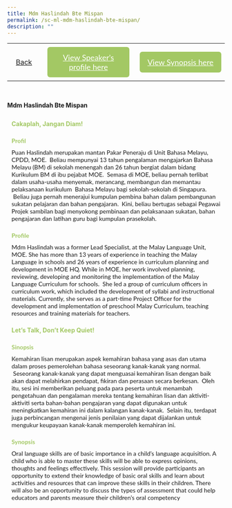 ```yaml
---
title: Mdm Haslindah Bte Mispan
permalink: /sc-ml-mdm-haslindah-bte-mispan/
description: ""
---
```

<style>
  .video-container {
  position: relative;
  width: 100%;
  overflow: hidden;
  padding-top: 56.25%; 
}
.responsive-iframe {
  position: absolute;
  top: 0;
  left: 0;
  bottom: 0;
  right: 0;
  width: 100%;
  height: 100%;
  border: none;
}
.btntop {
    position: fixed;
    float: right;
    bottom: 20px;
    right: 80px;
    z-index: 99;
    boder: none;
    background-color: #3bb9ff;
    cursor: pointer;
    padding: 15px;
    boder-radius: 4px;
    color: #fff;
    font-weight: 600;
}
    .btn1,.btn2{
      font-size: 18px;
    font-family: Lato,sans-serif;
    background-color: #a3c864;
    padding: 13px 13px;
    border-radius: 6px;
    text-align: center;
    display: block;
    margin-left: 8px;
  }
  @media only screen and (max-width: 600px){ 
  .btn1,.btn2{
   margin-left: -6px;
    padding: 1px 8px;
  }
  }
   .btn1:hover {
background-color: lightgrey;!important;
}
 .btn2:hover {
background-color: lightgrey;!important;
}
.content a {
margin-bottom:0rem;
text-decoration:none;
}
  img {
height:auto;
max-width:100%;
}
</style>


<table>
  <tbody><tr>   
        <td style="border: none;
  text-align: left;padding: 20px;">
<a href="/malay-session">Back</a>
</td>
    <td style="border: none;
  text-align: left;padding: 8px;width: 43%;"> <a href="#C1" class="btn1" style="color:#fff;">View Speaker's profile here</a> </td>
    <td style="border: none;
  text-align: left;padding: 8px;width: 43%;">
      <a href="#C2" class="btn2" style="color:#fff;">  View Synopsis here</a>
    </td>
    </tr>
</tbody></table><br>

 <p> <strong>Mdm Haslindah Bte Mispan</strong><br></p>
  <h4 style="padding-top:12px;margin:10px;color:#a3c864;">Cakaplah, Jangan Diam!</h4>
	
<h4 id="C1" style="padding-top:12px;margin:10px;color:#a3c864;font-family:Lato,sans-serif;">Profil</h4>
	<p style="margin:10px;font-family: Lato,sans-serif;">
Puan Haslindah merupakan mantan Pakar Peneraju di Unit Bahasa Melayu, CPDD, MOE. &nbsp;Beliau mempunyai 13 tahun pengalaman mengajarkan Bahasa Melayu (BM) di sekolah menengah dan 26 tahun bergiat dalam bidang Kurikulum BM di ibu pejabat MOE. &nbsp;Semasa di MOE, beliau pernah terlibat dalam usaha-usaha menyemak, merancang, membangun dan memantau pelaksanaan kurikulum &nbsp;Bahasa Melayu bagi sekolah-sekolah di Singapura. &nbsp;Beliau juga pernah menerajui kumpulan pembina bahan dalam pembangunan sukatan pelajaran dan bahan pengajaran. &nbsp;Kini, beliau bertugas sebagai Pegawai Projek sambilan bagi menyokong pembinaan dan pelaksanaan sukatan, bahan pengajaran dan latihan guru bagi kumpulan prasekolah.</p>
	
 <h4 id="C1" style="padding-top:12px;margin:10px;color:#a3c864;font-family:Lato,sans-serif;">Profile</h4>

<p style="margin:10px;font-family: Lato,sans-serif;">
Mdm Haslindah was a former Lead Specialist, at the Malay Language Unit, MOE. She has more than 13 years of experience in teaching the Malay Language in schools and 26 years of experience in curriculum planning and development in MOE HQ. While in MOE, her work involved planning, reviewing, developing and monitoring the implementation of the Malay Language Curriculum for schools. &nbsp;She led a group of curriculum officers in curriculum work, which included the development of syllabi and instructional materials. Currently, she serves as a part-time Project Officer for the development and implementation of preschool Malay Curriculum, teaching resources and training materials for teachers.
</p>

<h4 style="padding-top:12px;margin:10px;color:#a3c864;">Let’s Talk, Don’t Keep Quiet!</h4>

<h4 id="C2" style="padding-top:12px;margin:10px;color:#a3c864;font-family:Lato,sans-serif;">Sinopsis</h4> 
<p style="margin:10px;font-family: Lato,sans-serif;">
Kemahiran lisan merupakan aspek kemahiran bahasa yang asas dan utama dalam proses pemerolehan bahasa seseorang kanak-kanak yang normal. &nbsp;Seseorang kanak-kanak yang dapat menguasai kemahiran lisan dengan baik akan dapat melahirkan pendapat, fikiran dan perasaan secara berkesan. &nbsp;Oleh itu, sesi ini memberikan peluang pada para peserta untuk menambah pengetahuan dan pengalaman mereka tentang kemahiran lisan dan aktiviti-aktiviti serta bahan-bahan pengajaran yang dapat digunakan untuk meningkatkan kemahiran ini dalam kalangan kanak-kanak. &nbsp;Selain itu, terdapat juga perbincangan mengenai jenis penilaian yang dapat dijalankan untuk mengukur keupayaan kanak-kanak memperoleh kemahiran ini.
</p>

<h4 id="C2" style="padding-top:12px;margin:10px;color:#a3c864;font-family:Lato,sans-serif;">Synopsis</h4> 
<p style="margin:10px;font-family: Lato,sans-serif;">
Oral language skills are of basic importance in a child’s language acquisition. A child who is able to master these skills will be able to express opinions, thoughts and feelings effectively. This session will provide participants an opportunity to extend their knowledge of basic oral skills and learn about activities and resources that can improve these skills in their children. There will also be an opportunity to discuss the types of assessment that could help educators and parents measure their children’s oral competency</p>